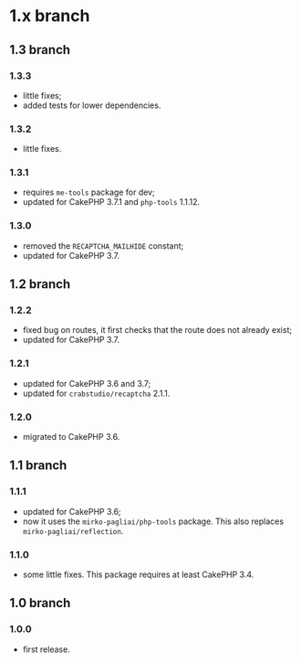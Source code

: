 # 1.x branch
## 1.3 branch
### 1.3.3
* little fixes;
* added tests for lower dependencies.

### 1.3.2
* little fixes.

### 1.3.1
* requires `me-tools` package for dev;
* updated for CakePHP 3.7.1 and `php-tools` 1.1.12.

### 1.3.0
* removed the `RECAPTCHA_MAILHIDE` constant;
* updated for CakePHP 3.7.

## 1.2 branch
### 1.2.2
* fixed bug on routes, it first checks that the route does not already exist;
* updated for CakePHP 3.7.

### 1.2.1
* updated for CakePHP 3.6 and 3.7;
* updated for `crabstudio/recaptcha` 2.1.1.

### 1.2.0
* migrated to CakePHP 3.6.

## 1.1 branch
### 1.1.1
* updated for CakePHP 3.6;
* now it uses the `mirko-pagliai/php-tools` package. This also replaces
    `mirko-pagliai/reflection`.

### 1.1.0
* some little fixes. This package requires at least CakePHP 3.4.

## 1.0 branch
### 1.0.0
* first release.
